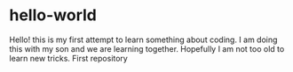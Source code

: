 # hello-world

Hello! this is my first attempt to learn something about coding.  I am doing this with my son and we are learning together.  Hopefully I am not too old to learn new tricks.
First repository
